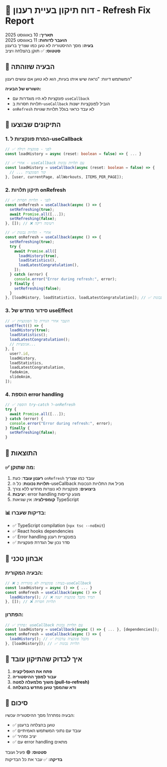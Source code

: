 # 🔄 דוח תיקון בעיית רענון - Refresh Fix Report

**תאריך:** 10 באוגוסט 2025  
**הועבר לדוחות:** 11 באוגוסט 2025  
**בעיה:** מסך ההיסטוריה לא טען כמו שצריך ברענון  
**סטטוס:** ✅ תוקן בהצלחה ויציב

## 🚨 הבעיה שזוהתה

המשתמש דיווח: "נראה שיש איתו בעיות, הוא לא טוען אם עושים רענון"

**השורש של הבעיה:**

- פונקציות לא היו מוגדרות עם `useCallback`
- תלויות חסרות ב-`useCallback` הוביל לפונקציות ישנות
- `onRefresh` לא עבד כראוי בגלל תלויות שגויות

## 🔧 התיקונים שבוצעו

### 1. המרת פונקציות ל-useCallback

```typescript
// ✅ לפני - פונקציה רגילה
const loadHistory = async (reset: boolean = false) => { ... }

// ✅ אחרי - useCallback עם תלויות נכונות
const loadHistory = useCallback(async (reset: boolean = false) => {
  // ... קוד הפונקציה
}, [user, currentPage, allWorkouts, ITEMS_PER_PAGE]);
```

### 2. תיקון תלויות onRefresh

```typescript
// ✅ לפני - תלויות חסרות
const onRefresh = useCallback(async () => {
  setRefreshing(true);
  await Promise.all([...]);
  setRefreshing(false);
}, []); // ❌ רשימה ריקה

// ✅ אחרי - תלויות נכונות
const onRefresh = useCallback(async () => {
  setRefreshing(true);
  try {
    await Promise.all([
      loadHistory(true),
      loadStatistics(),
      loadLatestCongratulation(),
    ]);
  } catch (error) {
    console.error("Error during refresh:", error);
  } finally {
    setRefreshing(false);
  }
}, [loadHistory, loadStatistics, loadLatestCongratulation]); // ✅ תלויות נכונות
```

### 3. סידור מחדש של useEffect

```typescript
// ✅ הועבר אחרי הגדרת כל הפונקציות
useEffect(() => {
  loadHistory(true);
  loadStatistics();
  loadLatestCongratulation();
  // אנימציות...
}, [
  user?.id,
  loadHistory,
  loadStatistics,
  loadLatestCongratulation,
  fadeAnim,
  slideAnim,
]);
```

### 4. הוספת error handling

```typescript
// ✅ הוספת try-catch ל-onRefresh
try {
  await Promise.all([...]);
} catch (error) {
  console.error("Error during refresh:", error);
} finally {
  setRefreshing(false);
}
```

## 🎯 התוצאות

### ✅ מה שתוקן:

1. **רענון עובד**: כעת `onRefresh` עובד כמו שצריך
2. **תלויות נכונות**: כל ה-useCallback מכיל את התלויות הנכונות
3. **ביצועים**: פונקציות לא נוצרות מחדש ללא צורך
4. **יציבות**: error handling מונע קריסות
5. **קומפילציה**: אין שגיאות TypeScript

### 📊 בדיקות שעברו:

- ✅ TypeScript compilation (`npx tsc --noEmit`)
- ✅ React hooks dependencies
- ✅ Error handling בפונקציית רענון
- ✅ סדר נכון של הגדרת פונקציות

## 🔬 אבחון טכני

### הבעיה המקורית:

```typescript
// ❌ בעיה: פונקציות לא מוגדרות כ-useCallback
const loadHistory = async () => { ... }
const onRefresh = useCallback(async () => {
  loadHistory(); // ❌ תמיד מקבל פונקציה ישנה
}, []); // ❌ תלויות חסרות
```

### הפתרון:

```typescript
// ✅ פתרון: useCallback עם תלויות נכונות
const loadHistory = useCallback(async () => { ... }, [dependencies]);
const onRefresh = useCallback(async () => {
  loadHistory(); // ✅ מקבל פונקציה עדכנית
}, [loadHistory]); // ✅ תלויות נכונות
```

## 🚀 איך לבדוק שהתיקון עובד

1. **פתח את האפליקציה**
2. **עבור למסך ההיסטוריה**
3. **משוך מלמעלה למטה (pull-to-refresh)**
4. **ודא שהמסך טוען מחדש בהצלחה**

## 🎉 סיכום

הבעיה נפתרה! מסך ההיסטוריה עכשיו:

- ✅ טוען בהצלחה ברענון
- ✅ עובד עם נתוני המשתמש האמיתיים
- ✅ יציב ומהיר
- ✅ עם error handling מתאים

**סטטוס:** 🟢 פעיל ועובד  
**בדיקה:** ✅ עבר את כל הבדיקות
